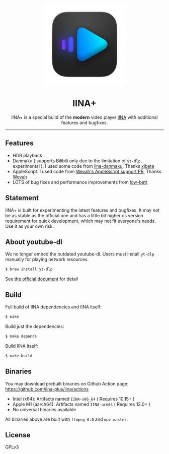 <p align="center">
<img height="256" src="https://github.com/iina/iina/raw/master/iina/Assets.xcassets/AppIcon.appiconset/iina-icon-256.png" />
</p>

<h1 align="center">IINA+</h1>

<p align="center">IINA+ is a special build of the <b>modern</b> video player <a href="https://github.com/iina/iina">IINA</a> with additional features and bugfixes.</p>

---

## Features

- HDR playback
- Danmaku ( supports Bilibili only due to the limitation of `yt-dlp`, experimental ). I used some code from [iina-danmaku](https://github.com/xjbeta/iina-danmaku), Thanks [xjbeta](https://github.com/xjbeta)
- AppleScript. I used code from [Wevah's AppleScript support PR](https://github.com/iina/iina/pull/2857), Thanks [Wevah](https://github.com/Wevah)
- LOTS of bug fixes and performance improvements from [low-batt](https://github.com/iina-plus?type=source)

## Statement

IINA+ is built for experimenting the latest features and bugfixes. It may not be as stable as the official one and has a little bit higher os version requirement for quick development, which may not fit everyone's needs. Use it as your own risk.

## About youtube-dl

We no longer embed the outdated youtube-dl. Users must install `yt-dlp` manually for playing network resources.

```sh
$ brew install yt-dlp
```

See [the official document](https://github.com/yt-dlp/yt-dlp#readme) for detail

## Build

Full build of IINA dependencies and IINA itself:

```bash
$ make
```

Build just the dependencies:

```bash
$ make depends
```

Build IINA itself:

```bash
$ make build
```

## Binaries

You may download prebuilt binaries on Github Action page: https://github.com/iina-plus/iina/actions

- Intel (x64): Artifacts named `IINA-x86_64` ( Requires 10.15+ )
- Apple M1 (aarch64): Artifacts named `IINA-arm64` ( Requires 12.0+ )
- No universal binaries available

All binaries above are built with `ffmpeg 6.0` and `mpv master`.

## License

GPLv3
